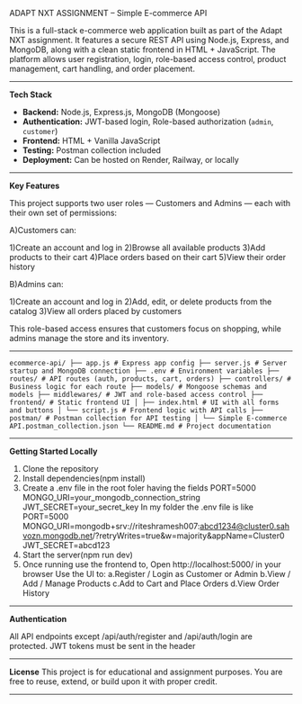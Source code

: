  ADAPT NXT ASSIGNMENT – Simple E-commerce API

This is a full-stack e-commerce web application built as part of the Adapt NXT assignment. It features a secure REST API using Node.js, Express, and MongoDB, along with a clean static frontend in HTML + JavaScript. The platform allows user registration, login, role-based access control, product management, cart handling, and order placement.

---------------------------------------------------------------------------------------------------------------------------------------------------------------------

**Tech Stack**

- **Backend:** Node.js, Express.js, MongoDB (Mongoose)
- **Authentication:** JWT-based login, Role-based authorization (`admin`, `customer`)
- **Frontend:** HTML + Vanilla JavaScript
- **Testing:** Postman collection included
- **Deployment:** Can be hosted on Render, Railway, or locally

---------------------------------------------------------------------------------------------------------------------------------------------------------------------

**Key Features**

This project supports two user roles — Customers and Admins — each with their own set of permissions:

A)Customers can:

1)Create an account and log in
2)Browse all available products
3)Add products to their cart
4)Place orders based on their cart
5)View their order history

B)Admins can:

1)Create an account and log in
2)Add, edit, or delete products from the catalog
3)View all orders placed by customers

This role-based access ensures that customers focus on shopping, while admins manage the store and its inventory.

---------------------------------------------------------------------------------------------------------------------------------------------------------------------

<pre><code>ecommerce-api/ ├── app.js # Express app config ├── server.js # Server startup and MongoDB connection ├── .env # Environment variables ├── routes/ # API routes (auth, products, cart, orders) ├── controllers/ # Business logic for each route ├── models/ # Mongoose schemas and models ├── middlewares/ # JWT and role-based access control ├── frontend/ # Static frontend UI │ ├── index.html # UI with all forms and buttons │ └── script.js # Frontend logic with API calls ├── postman/ # Postman collection for API testing │ └── Simple E-commerce API.postman_collection.json └── README.md # Project documentation </code></pre>
---------------------------------------------------------------------------------------------------------------------------------------------------------------------

 **Getting Started Locally**

 1. Clone the repository
 2. Install dependencies(npm install)
 3. Create a .env file in the root foler having the fields
       PORT=5000
       MONGO_URI=your_mongodb_connection_string
       JWT_SECRET=your_secret_key
In my folder the .env file is like
       PORT=5000
       MONGO_URI=mongodb+srv://riteshramesh007:abcd1234@cluster0.sahvozn.mongodb.net/?retryWrites=true&w=majority&appName=Cluster0
       JWT_SECRET=abcd123
4. Start the server(npm run dev)
5. Once running use the frontend to,
Open http://localhost:5000/ in your browser
Use the UI to:
a.Register / Login as Customer or Admin
b.View / Add / Manage Products
c.Add to Cart and Place Orders
d.View Order History

---------------------------------------------------------------------------------------------------------------------------------------------------------------------

**Authentication**

All API endpoints except /api/auth/register and /api/auth/login are protected.
JWT tokens must be sent in the header

---------------------------------------------------------------------------------------------------------------------------------------------------------------------

**License**
This project is for educational and assignment purposes. You are free to reuse, extend, or build upon it with proper credit.

---------------------------------------------------------------------------------------------------------------------------------------------------------------------


